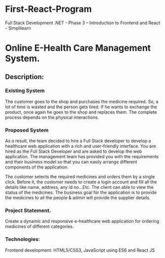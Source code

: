 # First-React-Program
Full Stack Development .NET - Phase 3 – Introduction to Frontend and React - Simplilearn 

# Online E-Health Care Management System.  

## Description: 

### Existing System 

The customer goes to the shop and purchases the medicine required. So, a lot of time is wasted and the person gets tired. If he wants to exchange the product, once again he goes to the shop and replaces them. The complete process depends on the physical interactions. 

### Proposed System 

As a result, the team decided to hire a Full Stack developer to develop a healthcare web application with a rich and user-friendly interface. 
You are hired as the Full Stack Developer and are asked to develop the web application. The management team has provided you with the requirements and their business model so that you can easily arrange different components of the application. 

The customer selects the required medicines and orders them by a single click. Before it, the customer needs to create a login account and fill all the details like name, address, any id no…Etc.  The client can able to view the status of the medicines. The business goal for the application is to provide the medicines to all the people & admin will provide the supplier details. 

### Project Statement. 

Create a dynamic and responsive e-healthcare web application for ordering medicines of different categories. 

### Technologies: 

Frontend development: HTML5/CSS3, JavaScript using ES6 and React JS
